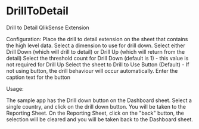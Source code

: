 # DrillToDetail
Drill to Detail QlikSense Extension

Configuration:
Place the drill to detail extension on the sheet that contains the high level data.
Select a dimension to use for drill down.
Select either Drill Down (which will drill to detail) or Drill Up (which will return from the detail)
Select the threshold count for Drill Down (default is 1) - this value is not required for Drill Up
Select the sheet to Drill to
Use Button (Default) - If not using button, the drill behaviour will occur automatically.
Enter the caption text for the button

Usage:

The sample app has the Drill down button on the Dashboard sheet. Select a single country, and click on the drill down button.
You will be taken to the Reporting Sheet. On the Reporting Sheet, click on the "back" button, the selection will be cleared and you will be taken back to the Dashboard sheet.
